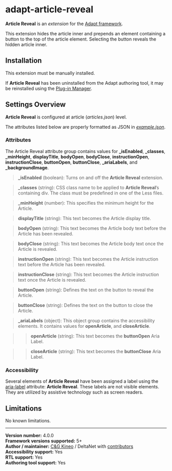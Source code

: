 # adapt-article-reveal

**Article Reveal** is an *extension* for the [Adapt framework](https://github.com/adaptlearning/adapt_framework).   

This extension hides the article inner and prepends an element containing a button to the top of the article element. Selecting the button reveals the hidden article inner.  

## Installation

This extension must be manually installed.  

If **Article Reveal** has been uninstalled from the Adapt authoring tool, it may be reinstalled using the [Plug-in Manager](https://github.com/adaptlearning/adapt_authoring/wiki/Plugin-Manager).  

## Settings Overview

**Article Reveal** is configured at article (*articles.json*) level.  

The attributes listed below are properly formatted as JSON in [*example.json*](https://github.com/deltanet/adapt-article-reveal/blob/master/example.json).  

### Attributes

The Article Reveal attribute group contains values for **_isEnabled**, **_classes**, **_minHeight**, **displayTitle**, **bodyOpen**, **bodyClose**, **instructionOpen**, **instructionClose**, **buttonOpen**, **buttonClose**, **_ariaLabels**, and **_backgroundImage**.  

>**_isEnabled** (boolean):  Turns on and off the **Article Reveal** extension.  

>**_classes** (string): CSS class name to be applied to **Article Reveal**’s containing div. The class must be predefined in one of the Less files.  

>**_minHeight** (number): This specifies the minimum height for the Article.  

>**displayTitle** (string): This text becomes the Article display title.  

>**bodyOpen** (string): This text becomes the Article body text before the Article has been revealed.  

>**bodyClose** (string): This text becomes the Article body text once the Article is revealed.  

>**instructionOpen** (string): This text becomes the Article instruction text before the Article has been revealed.  

>**instructionClose** (string): This text becomes the Article instruction text once the Article is revealed.  

>**buttonOpen** (string): Defines the text on the button to reveal the Article.  

>**buttonClose** (string): Defines the text on the button to close the Article.  

>**_ariaLabels** (object): This object group contains the accessibility elements. It contains values for **openArticle**, and **closeArticle**.  

>>**openArticle** (string): This text becomes the **buttonOpen** Aria Label.  

>>**closeArticle** (string): This text becomes the **buttonClose** Aria Label.  

### Accessibility
Several elements of **Article Reveal** have been assigned a label using the [aria-label](https://github.com/adaptlearning/adapt_framework/wiki/Aria-Labels) attribute: **Article Reveal**. These labels are not visible elements. They are utilized by assistive technology such as screen readers.   

## Limitations

No known limitations.

----------------------------
**Version number:**  4.0.0   
**Framework versions supported:**  5+    
**Author / maintainer:** [C&G Kineo](https://github.com/cgkineo/adapt-article-reveal) / DeltaNet with [contributors](https://github.com/deltanet/adapt-article-reveal/graphs/contributors)     
**Accessibility support:** Yes  
**RTL support:** Yes     
**Authoring tool support:** Yes
